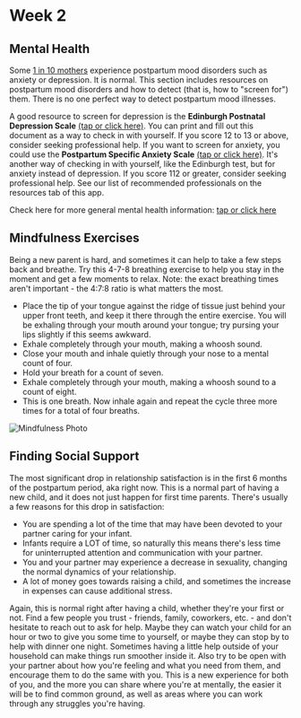 # Week 2
## Mental Health
Some [1 in 10 mothers](https://www.cdc.gov/reproductivehealth/depression/index.htm) experience postpartum mood disorders such as anxiety or depression. It is normal. This section includes resources on postpartum mood disorders and how to detect (that is, how to "screen for") them. There is no one perfect way to detect postpartum mood illnesses.

A good resource to screen for depression is the **Edinburgh Postnatal Depression Scale** [(tap or click here)](http://www.perinatalservicesbc.ca/Documents/Resources/HealthPromotion/EPDS/EPDSScoringGuide_March2015.pdf). You can print and fill out this document as a way to check in with yourself. If you score 12 to 13 or above, consider seeking professional help. If you want to screen for anxiety, you could use the **Postpartum Specific Anxiety Scale** [(tap or click here)](). It's another way of checking in with yourself, like the Edinburgh test, but for anxiety instead of depression. If you score 112 or greater, consider seeking professional help. See our list of recommended professionals on the resources tab of this app.

Check here for more general mental health information: [tap or click here](https://www.postpartum.net/wp-content/uploads/2014/11/EnglishBrochure.pdf)

## Mindfulness Exercises
Being a new parent is hard, and sometimes it can help to take a few steps back and breathe. Try this 4-7-8 breathing exercise to help you stay in the moment and get a few moments to relax. Note: the exact breathing times aren't important - the 4:7:8 ratio is what matters the most.
* Place the tip of your tongue against the ridge of tissue just behind your upper front teeth, and keep it there through the entire exercise. You will be exhaling through your mouth around your tongue; try pursing your lips slightly if this seems awkward. 
* Exhale completely through your mouth, making a whoosh sound. 
* Close your mouth and inhale quietly through your nose to a mental count of four. 
* Hold your breath for a count of seven. 
* Exhale completely through your mouth, making a whoosh sound to a count of eight. 
* This is one breath. Now inhale again and repeat the cycle three more times for a total of four breaths.

![Mindfulness Photo](https://unsplash.com/photos/water-ripple-dOhJtfXJZfw)

## Finding Social Support
The most significant drop in relationship satisfaction is in the first 6 months of the postpartum period, aka right now. This is a normal part of having a new child, and it does not just happen for first time parents. There's usually a few reasons for this drop in satisfaction:
* You are spending a lot of the time that may have been devoted to your partner caring for your infant.
* Infants require a LOT of time, so naturally this means there's less time for uninterrupted attention and communication with your partner.
* You and your partner may experience a decrease in sexuality, changing the normal dynamics of your relationship.
* A lot of money goes towards raising a child, and sometimes the increase in expenses can cause additional stress.

Again, this is normal right after having a child, whether they're your first or not. Find a few people you trust - friends, family, coworkers, etc. - and don't hesitate to reach out to ask for help. Maybe they can watch your child for an hour or two to give you some time to yourself, or maybe they can stop by to help with dinner one night. Sometimes having a little help outside of your household can make things run smoother inside it.
Also try to be open with your partner about how you're feeling and what you need from them, and encourage them to do the same with you. This is a new experience for both of you, and the more you can share where you're at mentally, the easier it will be to find common ground, as well as areas where you can work through any struggles you're having.
